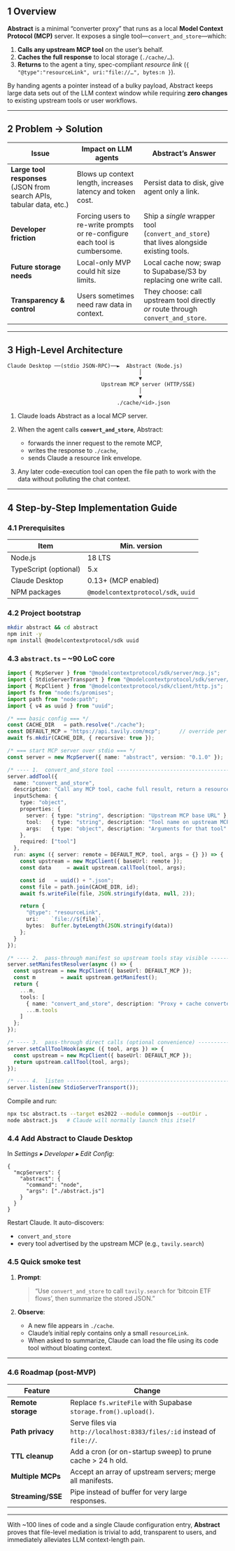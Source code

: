 ## 1  Overview

**Abstract** is a minimal “converter proxy” that runs as a local **Model Context Protocol (MCP)** server.
It exposes a single tool—`convert_and_store`—which:

1. **Calls any upstream MCP tool** on the user’s behalf.
2. **Caches the full response** to local storage (`./cache/…`).
3. **Returns** to the agent a tiny, spec-compliant *resource link* (`{ "@type":"resourceLink", uri:"file://…", bytes:n }`).

By handing agents a pointer instead of a bulky payload, Abstract keeps large data sets out of the LLM context window while requiring **zero changes** to existing upstream tools or user workflows.

---

## 2  Problem → Solution

| Issue                                                                | Impact on LLM agents                                                       | Abstract’s Answer                                                                       |
| -------------------------------------------------------------------- | -------------------------------------------------------------------------- | --------------------------------------------------------------------------------------- |
| **Large tool responses** (JSON from search APIs, tabular data, etc.) | Blows up context length, increases latency and token cost.                 | Persist data to disk, give agent only a link.                                           |
| **Developer friction**                                               | Forcing users to re-write prompts or re-configure each tool is cumbersome. | Ship a *single* wrapper tool (`convert_and_store`) that lives alongside existing tools. |
| **Future storage needs**                                             | Local-only MVP could hit size limits.                                      | Local cache now; swap to Supabase/S3 by replacing one write call.                       |
| **Transparency & control**                                           | Users sometimes need raw data in context.                                  | They choose: call upstream tool directly *or* route through `convert_and_store`.        |

---

## 3  High-Level Architecture

```
Claude Desktop ──(stdio JSON-RPC)──►  Abstract (Node.js)
                                          │
                                          ▼
                              Upstream MCP server (HTTP/SSE)
                                          │
                                          ▼
                                   ./cache/<id>.json
```

1. Claude loads Abstract as a local MCP server.
2. When the agent calls **`convert_and_store`**, Abstract:

   * forwards the inner request to the remote MCP,
   * writes the response to `./cache`,
   * sends Claude a resource link envelope.
3. Any later code-execution tool can open the file path to work with the data without polluting the chat context.

---

## 4  Step-by-Step Implementation Guide

### 4.1  Prerequisites

| Item                  | Min. version                        |
| --------------------- | ----------------------------------- |
| Node.js               | 18 LTS                              |
| TypeScript (optional) | 5.x                                 |
| Claude Desktop        | 0.13+ (MCP enabled)                 |
| NPM packages          | `@modelcontextprotocol/sdk`, `uuid` |

### 4.2  Project bootstrap

```bash
mkdir abstract && cd abstract
npm init -y
npm install @modelcontextprotocol/sdk uuid
```

### 4.3  `abstract.ts` – \~90 LoC core

```ts
import { McpServer } from "@modelcontextprotocol/sdk/server/mcp.js";
import { StdioServerTransport } from "@modelcontextprotocol/sdk/server/stdio.js";
import { McpClient } from "@modelcontextprotocol/sdk/client/http.js";
import fs from "node:fs/promises";
import path from "node:path";
import { v4 as uuid } from "uuid";

/* === basic config === */
const CACHE_DIR   = path.resolve("./cache");
const DEFAULT_MCP = "https://api.tavily.com/mcp";      // override per call
await fs.mkdir(CACHE_DIR, { recursive: true });

/* === start MCP server over stdio === */
const server = new McpServer({ name: "abstract", version: "0.1.0" });

/* ---- 1.  convert_and_store tool --------------------------------------- */
server.addTool({
  name: "convert_and_store",
  description: "Call any MCP tool, cache full result, return a resourceLink.",
  inputSchema: {
    type: "object",
    properties: {
      server: { type: "string", description: "Upstream MCP base URL" },
      tool:   { type: "string", description: "Tool name on upstream MCP" },
      args:   { type: "object", description: "Arguments for that tool" }
    },
    required: ["tool"]
  },
  run: async ({ server: remote = DEFAULT_MCP, tool, args = {} }) => {
    const upstream = new McpClient({ baseUrl: remote });
    const data     = await upstream.callTool(tool, args);

    const id   = uuid() + ".json";
    const file = path.join(CACHE_DIR, id);
    await fs.writeFile(file, JSON.stringify(data, null, 2));

    return {
      "@type": "resourceLink",
      uri:    `file://${file}`,
      bytes:  Buffer.byteLength(JSON.stringify(data))
    };
  }
});

/* ---- 2.  pass-through manifest so upstream tools stay visible ---------- */
server.setManifestResolver(async () => {
  const upstream = new McpClient({ baseUrl: DEFAULT_MCP });
  const m        = await upstream.getManifest();
  return {
    ...m,
    tools: [
      { name: "convert_and_store", description: "Proxy + cache converter" },
      ...m.tools
    ]
  };
});

/* ---- 3.  pass-through direct calls (optional convenience) ------------- */
server.setCallToolHook(async ({ tool, args }) => {
  const upstream = new McpClient({ baseUrl: DEFAULT_MCP });
  return upstream.callTool(tool, args);
});

/* ---- 4.  listen ------------------------------------------------------- */
server.listen(new StdioServerTransport());
```

Compile and run:

```bash
npx tsc abstract.ts --target es2022 --module commonjs --outDir .
node abstract.js   # Claude will normally launch this itself
```

### 4.4  Add Abstract to Claude Desktop

In *Settings ▸ Developer ▸ Edit Config*:

```jsonc
{
  "mcpServers": {
    "abstract": {
      "command": "node",
      "args": ["./abstract.js"]
    }
  }
}
```

Restart Claude.  It auto-discovers:

* `convert_and_store`
* every tool advertised by the upstream MCP (e.g., `tavily.search`)

### 4.5  Quick smoke test

1. **Prompt**:

   > “Use `convert_and_store` to call `tavily.search` for ‘bitcoin ETF flows’, then summarize the stored JSON.”
2. **Observe**:

   * A new file appears in `./cache`.
   * Claude’s initial reply contains only a small `resourceLink`.
   * When asked to summarize, Claude can load the file using its code tool without bloating context.

---

### 4.6  Roadmap (post-MVP)

| Feature            | Change                                                                  |
| ------------------ | ----------------------------------------------------------------------- |
| **Remote storage** | Replace `fs.writeFile` with Supabase `storage.from().upload()`.         |
| **Path privacy**   | Serve files via `http://localhost:8383/files/:id` instead of `file://`. |
| **TTL cleanup**    | Add a cron (or on-startup sweep) to prune cache > 24 h old.             |
| **Multiple MCPs**  | Accept an array of upstream servers; merge all manifests.               |
| **Streaming/SSE**  | Pipe instead of buffer for very large responses.                        |

---

With \~100 lines of code and a single Claude configuration entry, **Abstract** proves that file-level mediation is trivial to add, transparent to users, and immediately alleviates LLM context-length pain.
